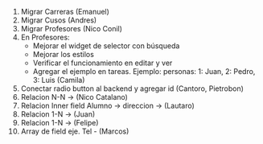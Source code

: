 1. Migrar Carreras (Emanuel)
2. Migrar Cusos (Andres)
3. Migrar Profesores (Nico Conil)
4. En Profesores:
    - Mejorar el widget de selector con búsqueda
    - Mejorar los estilos
    - Verificar el funcionamiento en editar y ver
    - Agregar el ejemplo en tareas. Ejemplo: personas: 1: Juan, 2: Pedro, 3: Luis (Camila)
5. Conectar radio button al backend y agregar id (Cantoro, Pietrobon)
6. Relacion N-N ->  (Nico Catalano)
7. Relacion Inner field Alumno -> direccion -> (Lautaro)
8. Relacion 1-N -> (Juan)
9. Relacion 1-N -> (Felipe)
10. Array de field eje. Tel - (Marcos)